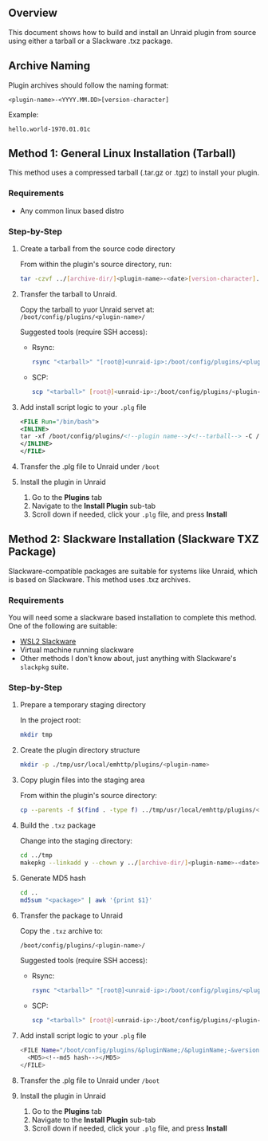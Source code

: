 ## Overview

This document shows how to build and install an Unraid plugin from source using either a tarball or a Slackware .txz package.

## Archive Naming

Plugin archives should follow the naming format:

`<plugin-name>-<YYYY.MM.DD>[version-character]`

Example:

`hello.world-1970.01.01c`

## Method 1: General Linux Installation (Tarball)

This method uses a compressed tarball (.tar.gz or .tgz) to install your plugin.

### Requirements

- Any common linux based distro

### Step-by-Step

1. Create a tarball from the source code directory

    From within the plugin's source directory, run:

    ```bash
    tar -czvf ../[archive-dir/]<plugin-name>-<date>[version-character].tgz .
    ```

2. Transfer the tarball to Unraid.

    Copy the tarball to yuor Unraid servet at: `/boot/config/plugins/<plugin-name>/`

    Suggested tools (require SSH access):
    - Rsync:

      ```bash
      rsync "<tarball>" "[root@]<unraid-ip>:/boot/config/plugins/<plugin-name>/"
      ```

    - SCP:

      ```bash
      scp "<tarball>" [root@]<unraid-ip>:/boot/config/plugins/<plugin-name>/
      ```

3. Add install script logic to your `.plg` file
    ```xml
    <FILE Run="/bin/bash">
    <INLINE>
    tar -xf /boot/config/plugins/<!--plugin name-->/<!--tarball--> -C /usr/local/emhttp/plugins/<!--plugin name-->/ 2&gt;/dev/null
    </INLINE>
    </FILE>
    ```

4. Transfer the .plg file to Unraid under `/boot`

5. Install the plugin in Unraid
    1. Go to the **Plugins** tab
    2. Navigate to the **Install Plugin** sub-tab
    3. Scroll down if needed, click your `.plg` file, and press **Install**

## Method 2: Slackware Installation (Slackware TXZ Package)

Slackware-compatible packages are suitable for systems like Unraid, which is based on Slackware. This method uses .txz archives.

### Requirements

You will need some a slackware based installation to complete this method. One of the following are suitable:

- [WSL2 Slackware](https://apps.microsoft.com/detail/9N8WPJWZ4JX7)
- Virtual machine running slackware
- Other methods I don't know about, just anything with Slackware's `slackpkg` suite.

### Step-by-Step

1. Prepare a temporary staging directory

    In the project root:

    ```bash
    mkdir tmp
    ```

2. Create the plugin directory structure

    ```bash
    mkdir -p ./tmp/usr/local/emhttp/plugins/<plugin-name>
    ```

3. Copy plugin files into the staging area

    From within the plugin's source directory:

    ```bash
    cp --parents -f $(find . -type f) ../tmp/usr/local/emhttp/plugins/<plugin-name>
    ```

4. Build the `.txz` package

    Change into the staging directory:

    ```bash
    cd ../tmp
    makepkg --linkadd y --chown y ../[archive-dir/]<plugin-name>-<date>[version-character].txz
    ```

5. Generate MD5 hash

    ```bash
    cd ..
    md5sum "<package>" | awk '{print $1}'
    ```

6. Transfer the package to Unraid

    Copy the `.txz` archive to:

    ```bash
    /boot/config/plugins/<plugin-name>/
    ```

    Suggested tools (require SSH access):
    - Rsync:

      ```bash
      rsync "<tarball>" "[root@]<unraid-ip>:/boot/config/plugins/<plugin-name>/"
      ```

    - SCP:

      ```bash
      scp "<tarball>" [root@]<unraid-ip>:/boot/config/plugins/<plugin-name>/
      ```

7. Add install script logic to your `.plg` file

    ```bash
    <FILE Name="/boot/config/plugins/&pluginName;/&pluginName;-&version;.txz" Run="upgradepkg --install-new">
      <MD5><!--md5 hash--></MD5>
    </FILE>
    ```

8. Transfer the .plg file to Unraid under `/boot`

9. Install the plugin in Unraid
    1. Go to the **Plugins** tab
    2. Navigate to the **Install Plugin** sub-tab
    3. Scroll down if needed, click your `.plg` file, and press **Install**
